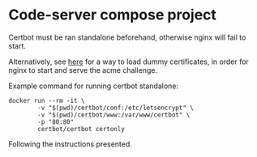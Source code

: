 # Code-server compose project

Certbot must be ran standalone beforehand,
otherwise nginx will fail to start.

Alternatively, see [here](https://github.com/wmnnd/nginx-certbot) for
a way to load dummy certificates, in order for nginx to start and serve
the acme challenge.

Example command for running certbot standalone:

```
docker run --rm -it \
        -v "$(pwd)/certbot/conf:/etc/letsencrypt" \
        -v "$(pwd)/certbot/www:/var/www/certbot" \
        -p "80:80"
        certbot/certbot certonly
```

Following the instructions presented.
